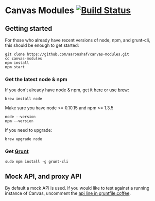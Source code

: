 # Canvas Modules [![Build Status](https://travis-ci.org/aaronshaf/canvas-modules.png?branch=master)](https://travis-ci.org/aaronshaf/canvas-modules)

## Getting started

For those who already have recent versions of node, npm, and grunt-cli, this should be enough to get started:

```
git clone https://github.com/aaronshaf/canvas-modules.git
cd canvas-modules
npm install
npm start
```

### Get the latest node & npm

If you don't already have node & npm, get it [here](http://nodejs.org/) or use [brew](http://brew.sh/):
```
brew install node
```

Make sure you have node >= 0.10.15 and npm >= 1.3.5

```
node --version
npm --version
```

If you need to upgrade:

```
brew upgrade node
```

### Get [Grunt](http://gruntjs.com/)

```
sudo npm install -g grunt-cli
```

## Mock API, and proxy API

By default a mock API is used. If you would like to test against a running instance of Canvas, uncomment the [api line in gruntfile.coffee](https://github.com/aaronshaf/canvas-modules/blob/master/gruntfile.coffee#L17).